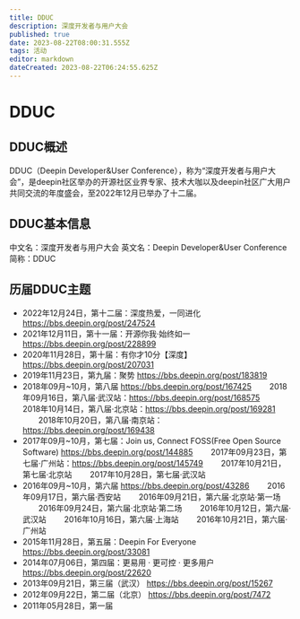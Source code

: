 ```yaml
---
title: DDUC
description: 深度开发者与用户大会
published: true
date: 2023-08-22T08:00:31.555Z
tags: 活动
editor: markdown
dateCreated: 2023-08-22T06:24:55.625Z
---
```


# DDUC
## DDUC概述
DDUC（Deepin Developer&User Conference），称为“深度开发者与用户大会”，是deepin社区举办的开源社区业界专家、技术大咖以及deepin社区广大用户共同交流的年度盛会，至2022年12月已举办了十二届。
## DDUC基本信息
中文名：深度开发者与用户大会
英文名：Deepin Developer&User Conference
简称：DDUC
## 历届DDUC主题
- 2022年12月24日，第十二届：深度热爱，一同进化
https://bbs.deepin.org/post/247524
- 2021年12月11日，第十一届：开源你我·始终如一
https://bbs.deepin.org/post/228899
- 2020年11月28日，第十届：有你才10分【深度】
https://bbs.deepin.org/post/207031
- 2019年11月23日，第九届：聚势
https://bbs.deepin.org/post/183819
- 2018年09月~10月，第八届
https://bbs.deepin.org/post/167425
&emsp;&emsp;2018年09月16日，第八届·武汉站：https://bbs.deepin.org/post/168575
&emsp;&emsp;2018年10月14日，第八届·北京站：https://bbs.deepin.org/post/169281
&emsp;&emsp;2018年10月20日，第八届·南京站：https://bbs.deepin.org/post/169438
- 2017年09月~10月，第七届：Join us, Connect FOSS(Free Open Source Software)
https://bbs.deepin.org/post/144885
&emsp;&emsp;2017年09月23日，第七届·广州站：https://bbs.deepin.org/post/145749
&emsp;&emsp;2017年10月21日，第七届·北京站
&emsp;&emsp;2017年10月28日，第七届·武汉站
- 2016年09月~10月，第六届
https://bbs.deepin.org/post/43286
&emsp;&emsp;2016年09月17日，第六届·西安站
&emsp;&emsp;2016年09月21日，第六届·北京站·第一场
&emsp;&emsp;2016年09月24日，第六届·北京站·第二场
&emsp;&emsp;2016年10月12日，第六届·武汉站
&emsp;&emsp;2016年10月16日，第六届·上海站
&emsp;&emsp;2016年10月21日，第六届·广州站
- 2015年11月28日，第五届：Deepin For Everyone
https://bbs.deepin.org/post/33081
- 2014年07月06日，第四届：更易用 · 更可控 · 更多用户
https://bbs.deepin.org/post/22620
- 2013年09月21日，第三届（武汉）
https://bbs.deepin.org/post/15267
- 2012年09月22日，第二届（北京）
https://bbs.deepin.org/post/7472
- 2011年05月28日，第一届
